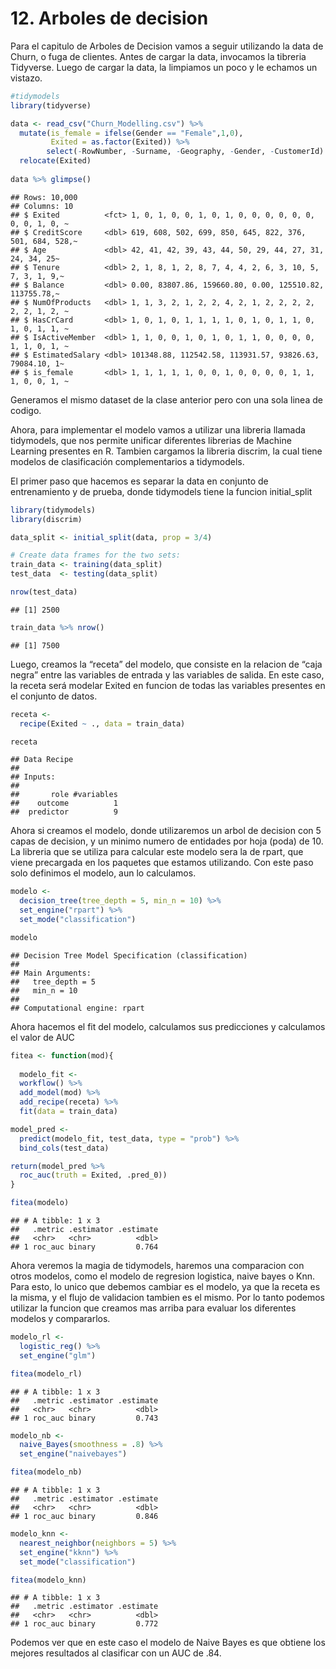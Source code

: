 12\. Arboles de decision
================

Para el capitulo de Arboles de Decision vamos a seguir utilizando la
data de Churn, o fuga de clientes. Antes de cargar la data, invocamos la
tibreria Tidyverse. Luego de cargar la data, la limpiamos un poco y le
echamos un vistazo.

``` r
#tidymodels
library(tidyverse)

data <- read_csv("Churn_Modelling.csv") %>% 
  mutate(is_female = ifelse(Gender == "Female",1,0),
         Exited = as.factor(Exited)) %>% 
        select(-RowNumber, -Surname, -Geography, -Gender, -CustomerId) %>% 
  relocate(Exited)
 
data %>% glimpse()
```

    ## Rows: 10,000
    ## Columns: 10
    ## $ Exited          <fct> 1, 0, 1, 0, 0, 1, 0, 1, 0, 0, 0, 0, 0, 0, 0, 0, 1, 0, ~
    ## $ CreditScore     <dbl> 619, 608, 502, 699, 850, 645, 822, 376, 501, 684, 528,~
    ## $ Age             <dbl> 42, 41, 42, 39, 43, 44, 50, 29, 44, 27, 31, 24, 34, 25~
    ## $ Tenure          <dbl> 2, 1, 8, 1, 2, 8, 7, 4, 4, 2, 6, 3, 10, 5, 7, 3, 1, 9,~
    ## $ Balance         <dbl> 0.00, 83807.86, 159660.80, 0.00, 125510.82, 113755.78,~
    ## $ NumOfProducts   <dbl> 1, 1, 3, 2, 1, 2, 2, 4, 2, 1, 2, 2, 2, 2, 2, 2, 1, 2, ~
    ## $ HasCrCard       <dbl> 1, 0, 1, 0, 1, 1, 1, 1, 0, 1, 0, 1, 1, 0, 1, 0, 1, 1, ~
    ## $ IsActiveMember  <dbl> 1, 1, 0, 0, 1, 0, 1, 0, 1, 1, 0, 0, 0, 0, 1, 1, 0, 1, ~
    ## $ EstimatedSalary <dbl> 101348.88, 112542.58, 113931.57, 93826.63, 79084.10, 1~
    ## $ is_female       <dbl> 1, 1, 1, 1, 1, 0, 0, 1, 0, 0, 0, 0, 1, 1, 1, 0, 0, 1, ~

Generamos el mismo dataset de la clase anterior pero con una sola linea
de codigo.

Ahora, para implementar el modelo vamos a utilizar una libreria llamada
tidymodels, que nos permite unificar diferentes librerias de Machine
Learning presentes en R. Tambien cargamos la libreria discrim, la cual
tiene modelos de clasificación complementarios a tidymodels.

El primer paso que hacemos es separar la data en conjunto de
entrenamiento y de prueba, donde tidymodels tiene la funcion
initial\_split

``` r
library(tidymodels)
library(discrim) 

data_split <- initial_split(data, prop = 3/4)

# Create data frames for the two sets:
train_data <- training(data_split)
test_data  <- testing(data_split)

nrow(test_data)
```

    ## [1] 2500

``` r
train_data %>% nrow()
```

    ## [1] 7500

Luego, creamos la “receta” del modelo, que consiste en la relacion de
“caja negra” entre las variables de entrada y las variables de salida.
En este caso, la receta será modelar Exited en funcion de todas las
variables presentes en el conjunto de datos.

``` r
receta <- 
  recipe(Exited ~ ., data = train_data) 

receta
```

    ## Data Recipe
    ## 
    ## Inputs:
    ## 
    ##       role #variables
    ##    outcome          1
    ##  predictor          9

Ahora si creamos el modelo, donde utilizaremos un arbol de decision con
5 capas de decision, y un minimo numero de entidades por hoja (poda) de
10. La libreria que se utiliza para calcular este modelo sera la de
rpart, que viene precargada en los paquetes que estamos utilizando. Con
este paso solo definimos el modelo, aun lo calculamos.

``` r
modelo <-
  decision_tree(tree_depth = 5, min_n = 10) %>% 
  set_engine("rpart") %>% 
  set_mode("classification")

modelo
```

    ## Decision Tree Model Specification (classification)
    ## 
    ## Main Arguments:
    ##   tree_depth = 5
    ##   min_n = 10
    ## 
    ## Computational engine: rpart

Ahora hacemos el fit del modelo, calculamos sus predicciones y
calculamos el valor de AUC

``` r
fitea <- function(mod){
  
  modelo_fit <- 
  workflow() %>% 
  add_model(mod) %>% 
  add_recipe(receta) %>% 
  fit(data = train_data)

model_pred <- 
  predict(modelo_fit, test_data, type = "prob") %>% 
  bind_cols(test_data) 

return(model_pred %>% 
  roc_auc(truth = Exited, .pred_0))
}

fitea(modelo)
```

    ## # A tibble: 1 x 3
    ##   .metric .estimator .estimate
    ##   <chr>   <chr>          <dbl>
    ## 1 roc_auc binary         0.764

Ahora veremos la magia de tidymodels, haremos una comparacion con otros
modelos, como el modelo de regresion logistica, naive bayes o Knn. Para
esto, lo unico que debemos cambiar es el modelo, ya que la receta es la
misma, y el flujo de validacion tambien es el mismo. Por lo tanto
podemos utilizar la funcion que creamos mas arriba para evaluar los
diferentes modelos y compararlos.

``` r
modelo_rl <- 
  logistic_reg() %>% 
  set_engine("glm")

fitea(modelo_rl)
```

    ## # A tibble: 1 x 3
    ##   .metric .estimator .estimate
    ##   <chr>   <chr>          <dbl>
    ## 1 roc_auc binary         0.743

``` r
modelo_nb <-
  naive_Bayes(smoothness = .8) %>%
  set_engine("naivebayes")

fitea(modelo_nb)
```

    ## # A tibble: 1 x 3
    ##   .metric .estimator .estimate
    ##   <chr>   <chr>          <dbl>
    ## 1 roc_auc binary         0.846

``` r
modelo_knn <-
  nearest_neighbor(neighbors = 5) %>% 
  set_engine("kknn") %>% 
  set_mode("classification")

fitea(modelo_knn)
```

    ## # A tibble: 1 x 3
    ##   .metric .estimator .estimate
    ##   <chr>   <chr>          <dbl>
    ## 1 roc_auc binary         0.772

Podemos ver que en este caso el modelo de Naive Bayes es que obtiene los
mejores resultados al clasificar con un AUC de .84.
